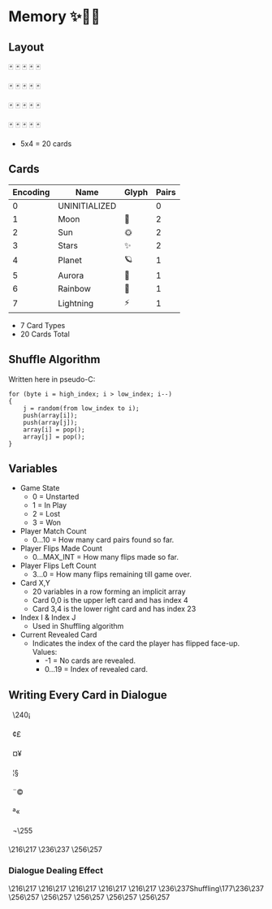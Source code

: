 # Memory ✨🎴🌈


## Layout

🃏 🃏 🃏 🃏 🃏

🃏 🃏 🃏 🃏 🃏

🃏 🃏 🃏 🃏 🃏

🃏 🃏 🃏 🃏 🃏

- 5x4 = 20 cards


## Cards

| Encoding | Name          | Glyph | Pairs |
| -------- | ------------- | ----- | ----- |
| 0        | UNINITIALIZED |       | 0     |
| 1        | Moon          | 🌙    | 2     |
| 2        | Sun           | 🌞    | 2     |
| 3        | Stars         | ✨     | 2     |
| 4        | Planet        | 🪐     | 1     |
| 5        | Aurora        | 🌌    | 1     |
| 6        | Rainbow       | 🌈    | 1     |
| 7        | Lightning     | ⚡     | 1     |

- 7 Card Types
- 20 Cards Total


## Shuffle Algorithm

Written here in pseudo-C:
```
for (byte i = high_index; i > low_index; i--)
{
    j = random(from low_index to i);
    push(array[i]);
    push(array[j]);
    array[i] = pop();
    array[j] = pop();
}
```


## Variables

- Game State
    - 0 = Unstarted
    - 1 = In Play
    - 2 = Lost
    - 3 = Won
- Player Match Count
    - 0…10 = How many card pairs found so far.
- Player Flips Made Count
    - 0…MAX_INT = How many flips made so far.
- Player Flips Left Count
    - 3…0 = How many flips remaining till game over.
- Card X,Y
    - 20 variables in a row forming an implicit array
    - Card 0,0 is the upper  left card and has index 4
    - Card 3,4 is the lower right card and has index 23
- Index I & Index J
    - Used in Shuffling algorithm
- Current Revealed Card
    - Indicates the index of the card the player has flipped face-up.  Values:
        - -1    = No cards are revealed.
        - 0…19  = Index of revealed card.


## Writing Every Card in Dialogue



\240¡



¢£



¤¥



¦§



¨©



ª«



¬\255

\216\217
\236\237
\256\257

### Dialogue Dealing Effect

\216\217 \216\217 \216\217 \216\217 \216\217
\236\237Shuffling\177\236\237
\256\257 \256\257 \256\257 \256\257 \256\257
